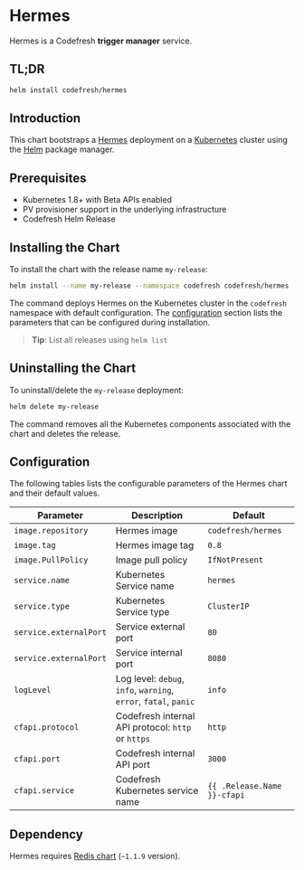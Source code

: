 # Hermes

Hermes is a Codefresh **trigger manager** service.

## TL;DR

```sh
helm install codefresh/hermes
```

## Introduction

This chart bootstraps a [Hermes](https://github.com/codefresh-io/hermes) deployment on a [Kubernetes](http://kubernetes.io) cluster using the [Helm](https://helm.sh) package manager.

## Prerequisites

- Kubernetes 1.8+ with Beta APIs enabled
- PV provisioner support in the underlying infrastructure
- Codefresh Helm Release

## Installing the Chart

To install the chart with the release name `my-release`:

```sh
helm install --name my-release --namespace codefresh codefresh/hermes
```

The command deploys Hermes on the Kubernetes cluster in the `codefresh` namespace with default configuration. The [configuration](#configuration) section lists the parameters that can be configured during installation.

> **Tip**: List all releases using `helm list`

## Uninstalling the Chart

To uninstall/delete the `my-release` deployment:

```sh
helm delete my-release
```

The command removes all the Kubernetes components associated with the chart and deletes the release.

## Configuration

The following tables lists the configurable parameters of the Hermes chart and their default values.

| Parameter              | Description                                                      | Default                     |
| ---------------------- | ---------------------------------------------------------------- | --------------------------- |
| `image.repository`     | Hermes image                                                     | `codefresh/hermes`          |
| `image.tag`            | Hermes image tag                                                 | `0.8`                       |
| `image.PullPolicy`     | Image pull policy                                                | `IfNotPresent`              |
| `service.name`         | Kubernetes Service name                                          | `hermes`                    |
| `service.type`         | Kubernetes Service type                                          | `ClusterIP`                 |
| `service.externalPort` | Service external port                                            | `80`                        |
| `service.externalPort` | Service internal port                                            | `8080`                      |
| `logLevel`             | Log level: `debug`, `info`, `warning`, `error`, `fatal`, `panic` | `info`                      |
| `cfapi.protocol`       | Codefresh internal API protocol: `http` or `https`               | `http`                      |
| `cfapi.port`           | Codefresh internal API port                                      | `3000`                      |
| `cfapi.service`        | Codefresh Kubernetes service name                                | `{{ .Release.Name }}-cfapi` |

## Dependency

Hermes requires [Redis chart](https://hub.kubeapps.com/charts/stable/redis) (`~1.1.9` version).
